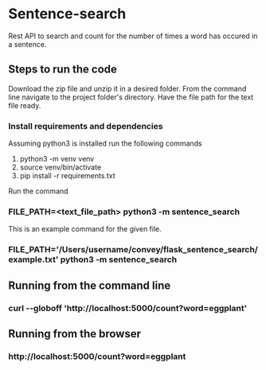 # Sentence-search
Rest API to search and count for the number of times a word has occured in a sentence.

## Steps to run the code
Download the zip file and unzip it in a desired folder.
From the command line navigate to the project folder's directory.
Have the file path for the text file ready.

### Install requirements and dependencies
Assuming python3 is installed run the following commands
1. python3 -m venv venv
2. source venv/bin/activate
3. pip install -r requirements.txt

Run the command
### FILE_PATH=<text_file_path> python3 -m sentence_search
This is an example command for the given file.
### FILE_PATH='/Users/username/convey/flask_sentence_search/example.txt' python3 -m sentence_search

## Running from the command line
### curl --globoff 'http://localhost:5000/count?word=eggplant'

## Running from the browser
### http://localhost:5000/count?word=eggplant